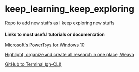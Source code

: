 # keep_learning_keep_exploring
Repo to add new stuffs as I keep exploring new stuffs

#### Links to most useful tutorials or documentation
[Microsoft's PowerToys for Windows 10](https://www.howtogeek.com/665780/all-microsofts-powertoys-for-windows-10-explained/)

[Highlight, organize and create all research in one place, Weava](https://www.weavatools.com/)

[GitHub to Terminal (gh-CLI)](https://dev.to/rahulmanojcet/let-s-move-our-github-to-terminal-yes-gh-cli-is-available-587o)

